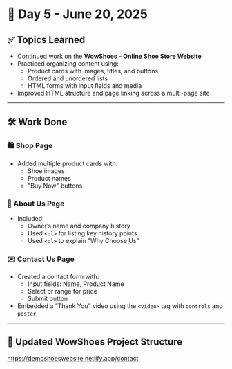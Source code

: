 # 📅 Day 5 - June 20, 2025

## ✅ Topics Learned

- Continued work on the **WowShoes – Online Shoe Store Website**
- Practiced organizing content using:
  - Product cards with images, titles, and buttons
  - Ordered and unordered lists
  - HTML forms with input fields and media
- Improved HTML structure and page linking across a multi-page site

---

## 🛠️ Work Done

### 🛍️ Shop Page
- Added multiple product cards with:
  - Shoe images
  - Product names
  - "Buy Now" buttons

### 🧾 About Us Page
- Included:
  - Owner’s name and company history
  - Used `<ul>` for listing key history points
  - Used `<ol>` to explain "Why Choose Us"

### ✉️ Contact Us Page
- Created a contact form with:
  - Input fields: Name, Product Name
  - Select or range for price
  - Submit button
- Embedded a “Thank You” video using the `<video>` tag with `controls` and `poster`

---
## 📂 Updated WowShoes Project Structure
https://demoshoeswebsite.netlify.app/contact
